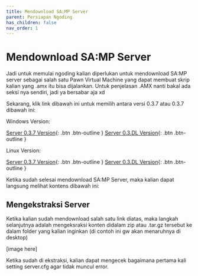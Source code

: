 ```yaml
---
title: Mendownload SA:MP Server
parent: Persiapan Ngoding
has_children: false
nav_order: 1
---
```


# Mendownload SA:MP Server

Jadi untuk memulai ngoding kalian diperlukan untuk mendownload SA:MP server sebagai salah satu Pawn Virtual Machine yang dapat membuat skrip kalian yang .amx itu bisa dijalankan.
Untuk penjelasan .AMX nanti bakal ada seksi nya sendiri, jadi ya bersabar aja xd

Sekarang, klik link dibawah ini untuk memilih antara versi 0.3.7 atau 0.3.7 dibawah ini:

Windows Version:

[Server 0.3.7 Version](https://sa-mp.co.id/files/samp037_svr_R2-2-1_win32.zip){: .btn .btn-outline }
[Server 0.3.DL Version](https://sa-mp.co.id/files/samp03DL_svr_R1_win32.zip){: .btn .btn-outline }

Linux Version:

[Server 0.3.7 Version](https://sa-mp.co.id/files/samp037svr_R2-2-1.tar.gz){: .btn .btn-outline }
[Server 0.3.DL Version](https://sa-mp.co.id/files/samp03DLsvr_R1.tar.gz){: .btn .btn-outline }

Ketika sudah selesai mendownload SA:MP Server, maka kalian dapat langsung melihat kontens dibawah ini:

## Mengekstraksi Server

Ketika kalian sudah mendownload salah satu link diatas, maka langkah selanjutnya adalah mengeksraksi konten didalam zip atau .tar.gz tersebut ke dalam folder yang kalian inginkan
(di contoh ini gw akan menaruhnya di desktop)

[image here]

Ketika sudah di ekstraksi, kalian dapat mengecek bagaimana pertama kali setting server.cfg agar tidak muncul error.
